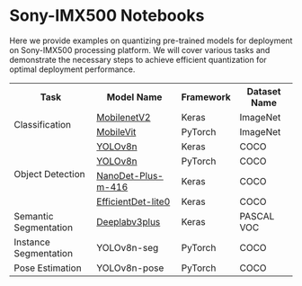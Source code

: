# Sony-IMX500 Notebooks

Here we provide examples on quantizing pre-trained models for deployment on Sony-IMX500 processing platform.
We will cover various tasks and demonstrate the necessary steps to achieve efficient quantization for optimal
deployment performance.

<table>
    <tr>
        <th rowspan="1">Task</th>
        <th rowspan="1">Model Name</th>
        <th rowspan="1">Framework</th>
        <th rowspan="1">Dataset Name</th>
    </tr>
    <!-- Classification Models (ImageNet) -->
    <tr>
        <td rowspan="2">Classification</td>
        <td> <a href="keras/ptq/example_keras_imagenet.ipynb">MobilenetV2</a></td>
        <td>Keras</td>
        <td>ImageNet</td>
    </tr>
    <tr>
        <td> <a href="pytorch/ptq/pytorch_mobilevit_xs_for_imx500.ipynb">MobileVit</a></td>
        <td>PyTorch</td>
        <td>ImageNet</td>
    </tr>
    <!-- Object Detection Models (COCO) -->
    <tr>
        <td rowspan="4">Object Detection</td>
        <td> <a href="keras/ptq/keras_yolov8n_for_imx500.ipynb">YOLOv8n</a></td>
        <td>Keras</td>
        <td>COCO</td>
    </tr>
    <tr>
        <td> <a href="pytorch/ptq/keras_yolov8n_for_imx500.ipynb">YOLOv8n</a></td>
        <td>PyTorch</td>
        <td>COCO</td>
    </tr>
    <tr>
        <td> <a href="keras/ptq/example_keras_nanodet_plus.ipynb">NanoDet-Plus-m-416</a></td>
        <td>Keras</td>
        <td>COCO</td>
    </tr>
    <tr>
        <td> <a href="keras/ptq/example_keras_effdet_lite0.ipynb">EfficientDet-lite0</a></td>
        <td>Keras</td>
        <td>COCO</td>
    </tr>
    <tr>
        <td>Semantic Segmentation</td>
        <td> <a href="keras/ptq/keras_deeplabv3plus_for_imx500.ipynb">Deeplabv3plus</a></td>
        <td>Keras</td>
        <td>PASCAL VOC</td>
    </tr>
    <tr>
        <td >Instance Segmentation</td>
        <td>YOLOv8n-seg</td>
        <td>PyTorch</td>
        <td>COCO</td>
    </tr>
    <tr>
        <td>Pose Estimation</td>
        <td>YOLOv8n-pose</td>
        <td>PyTorch</td>
        <td>COCO</td>
    </tr>

</table>

